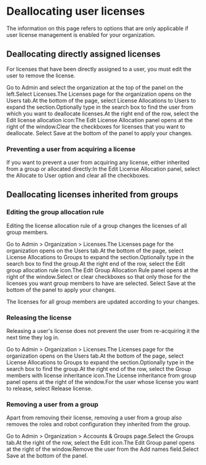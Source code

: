 ﻿# Deallocating user licenses

The information on this page refers to options that are only applicable if user license management is enabled for your organization.

## Deallocating directly assigned licenses

For licenses that have been directly assigned to a user, you must edit the user to remove the license.

Go to Admin and select the organization at the top of the panel on the left.Select Licenses.The Licenses page for the organization opens on the Users tab.At the bottom of the page, select License Allocations to Users to expand the section.Optionally type in the search box to find the user from which you want to deallocate licenses.At the right end of the row, select the Edit license allocation icon:The Edit License Allocation panel opens at the right of the window.Clear the checkboxes for licenses that you want to deallocate. Select Save at the bottom of the panel to apply your changes.


### Preventing a user from acquiring a license

If you want to prevent a user from acquiring any license, either inherited from a group or allocated directly:In the Edit License Allocation panel, select the Allocate to User option and clear all the checkboxes.


## Deallocating licenses inherited from groups




### Editing the group allocation rule

Editing the license allocation rule of a group changes the licenses of all group members.

Go to Admin > Organization > Licenses.The Licenses page for the organization opens on the Users tab.At the bottom of the page, select License Allocations to Groups to expand the section.Optionally type in the search box to find the group.At the right end of the row, select the Edit group allocation rule icon.The Edit Group Allocation Rule panel opens at the right of the window.Select or clear checkboxes so that only those for the licenses you want group members to have are selected. Select Save at the bottom of the panel to apply your changes.

The licenses for all group members are updated according to your changes.


### Releasing the license

Releasing a user's license does not prevent the user from re-acquiring it the next time they log in.

Go to Admin > Organization > Licenses.The Licenses page for the organization opens on the Users tab.At the bottom of the page, select License Allocations to Groups to expand the section.Optionally type in the search box to find the group.At the right end of the row, select the Group members with license inheritance icon.The License inheritance from group panel opens at the right of the window.For the user whose license you want to release, select Release license.


### Removing a user from a group

Apart from removing their license, removing a user from a group also removes the roles and robot configuration they inherited from the group.

Go to Admin > Organization > Accounts & Groups page.Select the Groups tab.At the right of the row, select the Edit icon.The Edit Group panel opens at the right of the window.Remove the user from the Add names field.Select Save at the bottom of the panel.

